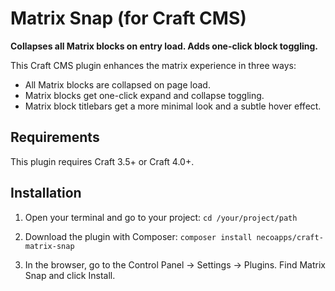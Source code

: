 # Matrix Snap (for Craft CMS)
**Collapses all Matrix blocks on entry load. Adds one-click block toggling.**

This Craft CMS plugin enhances the matrix experience in three ways:

* All Matrix blocks are collapsed on page load.
* Matrix blocks get one-click expand and collapse toggling.
* Matrix block titlebars get a more minimal look and a subtle hover effect.

## Requirements
This plugin requires Craft 3.5+ or Craft 4.0+.

## Installation
1. Open your terminal and go to your project:
`cd /your/project/path`

2. Download the plugin with Composer:
`composer install necoapps/craft-matrix-snap`

3. In the browser, go to the Control Panel → Settings → Plugins. Find Matrix Snap and click Install.